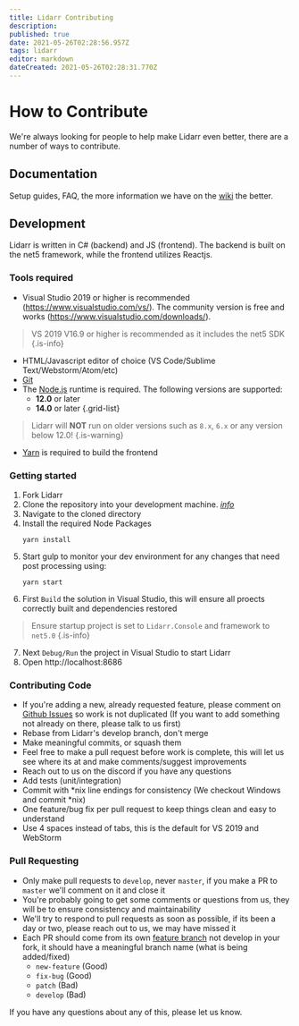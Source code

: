 ```yaml
---
title: Lidarr Contributing
description: 
published: true
date: 2021-05-26T02:28:56.957Z
tags: lidarr
editor: markdown
dateCreated: 2021-05-26T02:28:31.770Z
---
```


# How to Contribute

We're always looking for people to help make Lidarr even better, there are a number of ways to contribute.

## Documentation
Setup guides, FAQ, the more information we have on the [wiki](/lidarr) the better.

## Development

Lidarr is written in C# (backend) and JS (frontend). The backend is built on the net5 framework, while the frontend utilizes Reactjs. 

### Tools required
- Visual Studio 2019 or higher is recommended (https://www.visualstudio.com/vs/).  The community version is free and works (https://www.visualstudio.com/downloads/).
> VS 2019 V16.9 or higher is recommended as it includes the net5 SDK
{.is-info}

- HTML/Javascript editor of choice (VS Code/Sublime Text/Webstorm/Atom/etc)
- [Git](https://git-scm.com/downloads)
- The [Node.js](https://nodejs.org/) runtime is required. The following versions are supported:
  - **12.0** or later
  - **14.0** or later
{.grid-list}

> Lidarr will **NOT** run on older versions such as `8.x`, `6.x` or any version below 12.0!
{.is-warning}
- [Yarn](https://yarnpkg.com/) is required to build the frontend

### Getting started

1. Fork Lidarr
1. Clone the repository into your development machine. [*info*](https://docs.github.com/en/github/creating-cloning-and-archiving-repositories/cloning-a-repository-from-github)
1. Navigate to the cloned directory
1. Install the required Node Packages 
   ```
   yarn install
   ```
1. Start gulp to monitor your dev environment for any changes that need post processing using:
   ```
   yarn start
   ``` 
1. First `Build` the solution in Visual Studio, this will ensure all proects correctly built and dependencies restored
> Ensure startup project is set to `Lidarr.Console` and    framework to `net5.0`
{.is-info}

7. Next `Debug/Run` the project in Visual Studio to start Lidarr
8. Open http://localhost:8686

### Contributing Code
- If you're adding a new, already requested feature, please comment on [Github Issues](https://github.com/Lidarr/Lidarr/issues "Github Issues") so work is not duplicated (If you want to add something not already on there, please talk to us first)
- Rebase from Lidarr's develop branch, don't merge
- Make meaningful commits, or squash them
- Feel free to make a pull request before work is complete, this will let us see where its at and make comments/suggest improvements
- Reach out to us on the discord if you have any questions
- Add tests (unit/integration)
- Commit with *nix line endings for consistency (We checkout Windows and commit *nix)
- One feature/bug fix per pull request to keep things clean and easy to understand
- Use 4 spaces instead of tabs, this is the default for VS 2019 and WebStorm

### Pull Requesting
- Only make pull requests to `develop`, never `master`, if you make a PR to `master` we'll comment on it and close it
- You're probably going to get some comments or questions from us, they will be to ensure consistency and maintainability
- We'll try to respond to pull requests as soon as possible, if its been a day or two, please reach out to us, we may have missed it
- Each PR should come from its own [feature branch](http://martinfowler.com/bliki/FeatureBranch.html) not develop in your fork, it should have a meaningful branch name (what is being added/fixed)
  - `new-feature` (Good)
  - `fix-bug` (Good)
  - `patch` (Bad)
  - `develop` (Bad)

If you have any questions about any of this, please let us know.